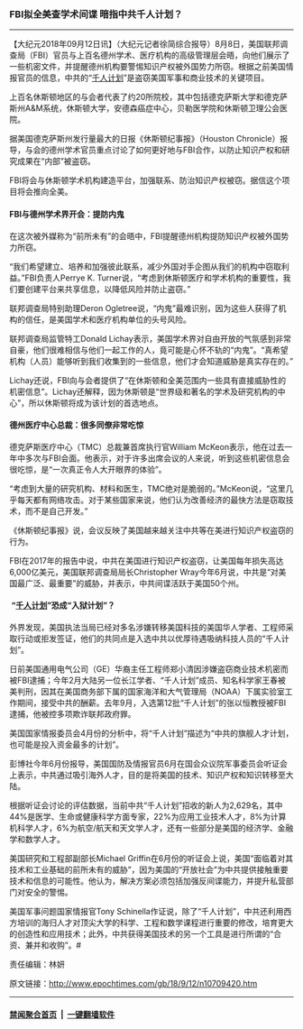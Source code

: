 ### FBI拟全美查学术间谍 暗指中共千人计划？
------------------------

<p>【大纪元2018年09月12日讯】（大纪元记者徐简综合报导）8月8日，美国联邦调查局（FBI）官员与上百名德州学术、医疗机构的高级管理层会晤，向他们展示了一些机密文件，并提醒德州机构要警惕知识产权被外国势力所窃。根据之前美国情报官员的信息，中共的“<a href="http://www.epochtimes.com/gb/tag/%E5%8D%83%E4%BA%BA%E8%AE%A1%E5%88%92.html">千人计划</a>”是盗窃美国军事和商业技术的关键项目。</p>
<p>上百名休斯顿地区的与会者代表了约20所院校，其中包括德克萨斯大学和德克萨斯州A&amp;M系统，休斯顿大学，安德森癌症中心，贝勒医学院和休斯顿卫理公会医院。</p>
<p>据美国德克萨斯州发行量最大的日报《休斯顿纪事报》（Houston Chronicle）报导，与会的德州学术官员重点讨论了如何更好地与FBI合作，以防止知识产权和研究成果在“内部”被盗窃。</p>
<p>FBI将会与休斯顿学术机构建造平台，加强联系、防治知识产权被窃。据信这个项目将会推向全美。</p>
<h4>FBI与德州学术界开会：提防内鬼</h4>
<p>在这次被外媒称为“前所未有”的会晤中，FBI提醒德州机构提防知识产权被外国势力所窃。</p>
<p>“我们希望建立、培养和加强彼此联系，减少外国对手企图从我们的机构中​窃取利益。”FBI负责人Perrye K. Turner说，“考虑到休斯顿医疗和学术机构的重要性，我们要创建平台来共享信息，以降低风险并防止盗窃。”</p>
<p>联邦调查局特别助理Deron Ogletree说，“内鬼”最难识别，因为这些人获得了机构的信任，是美国学术和医疗机构单位的头号风险。</p>
<p>联邦调查局监管特工Donald Lichay表示，美国学术界对自由开放的气氛感到非常自豪，他们很难相信与他们一起工作的人，竟可能是心怀不轨的“内鬼”。“真希望机构（人员）能够听到我们收集到的一些信息，他们才会知道威胁是真实存在的。”</p>
<p>Lichay还说，FBI向与会者提供了“在休斯顿和全美范围内一些具有直接威胁性的机密信息”。Lichay还解释，因为休斯顿是“世界级和著名的学术及研究机构的中心”，所以休斯顿将成为该计划的首选地点。</p>
<h4>德州医疗中心总裁：很多同僚非常吃惊</h4>
<p>德克萨斯医疗中心（TMC）总裁兼首席执行官William McKeon表示，他在过去一年中多次与FBI会面。他表示，对于许多出席会议的人来说，听到这些机密信息会很吃惊，是“一次真正令人大开眼界的体验”。</p>
<p>“考虑到大量的研究机构、材料和医生，TMC绝对是脆弱的。”McKeon说，“这里几乎每天都有网络攻击。对于某些国家来说，他们认为改善经济的最快方法是窃取技术，而不是自己开发。”</p>
<p>《休斯顿纪事报》说，会议反映了美国越来越关注中共等在美进行知识产权盗窃的行为。</p>
<p>FBI在2017年的报告中说，中共在美国进行知识产权盗窃，让美国每年损失高达6,000亿美元，美国联邦调查局局长Christopher Wray今年6月说，中共是“对美国最广泛、最重要”的威胁，并表示，中共间谍活跃于美国50个州。</p>
<h4> “<a href="http://www.epochtimes.com/gb/tag/%E5%8D%83%E4%BA%BA%E8%AE%A1%E5%88%92.html">千人计划</a>”恐成“入狱计划”？</h4>
<p>外界发现，美国执法当局已经对多名涉嫌转移美国科技的美国华人学者、工程师采取行动或拒发签证，他们的共同点是入选中共以优厚待遇吸纳科技人员的“千人计划”。</p>
<p>日前美国通用电气公司（GE）华裔主任工程师郑小清因涉嫌盗窃商业技术机密而被FBI逮捕；今年2月大陆另一位长江学者、“千人计划”成员、知名科学家王春被美判刑，因其在美国商务部下属的国家海洋和大气管理局（NOAA）下属实验室工作期间，接受中共的酬薪。去年9月，入选第12批“千人计划”的张以恒教授被FBI逮捕，他被控多项欺诈联邦政府罪。</p>
<p>美国国家情报委员会4月份的分析中，将“千人计划”描述为“中共的旗舰人才计划，也可能是投入资金最多的计划”。</p>
<p>彭博社今年6月份报导，美国国防及情报官员6月在国会众议院军事委员会听证会上表示，中共通过吸引海外人才，目的是将美国的技术、知识产权和知识转移至大陆。</p>
<p>根据听证会讨论的评估数据，当前中共“千人计划”招收的新人为2,629名，其中44%是医学、生命或健康科学方面专家，22%为应用工业技术人才，8%为计算机科学人才，6%为航空/航天和天文学人才，还有一些部分是美国的经济学、金融学和数学人才。</p>
<p>美国研究和工程部副部长Michael Griffin在6月份的听证会上说，美国“面临着对其技术和工业基础的前所未有的威胁”，因为美国的“开放社会”为中共提供接触重要技术和信息的可能性。他认为，解决方案必须包括加强反间谍能力，并提升私营部门对安全的警惕。</p>
<p>美国军事问题国家情报官Tony Schinella作证说，除了“千人计划”，中共还利用西方培训的海归人才对顶尖大学的科学、工程和数学课程进行重要的修改，培育更大的创造性和应用技术；此外，中共获得美国技术的另一个工具是进行所谓的“合资、兼并和收购”。#</p>
<p>责任编辑：林妍</p>

原文链接：http://www.epochtimes.com/gb/18/9/12/n10709420.htm


------------------------
#### [禁闻聚合首页](https://github.com/gfw-breaker/banned-news/blob/master/README.md) &nbsp;|&nbsp;  [一键翻墙软件](https://github.com/gfw-breaker/nogfw/blob/master/README.md)